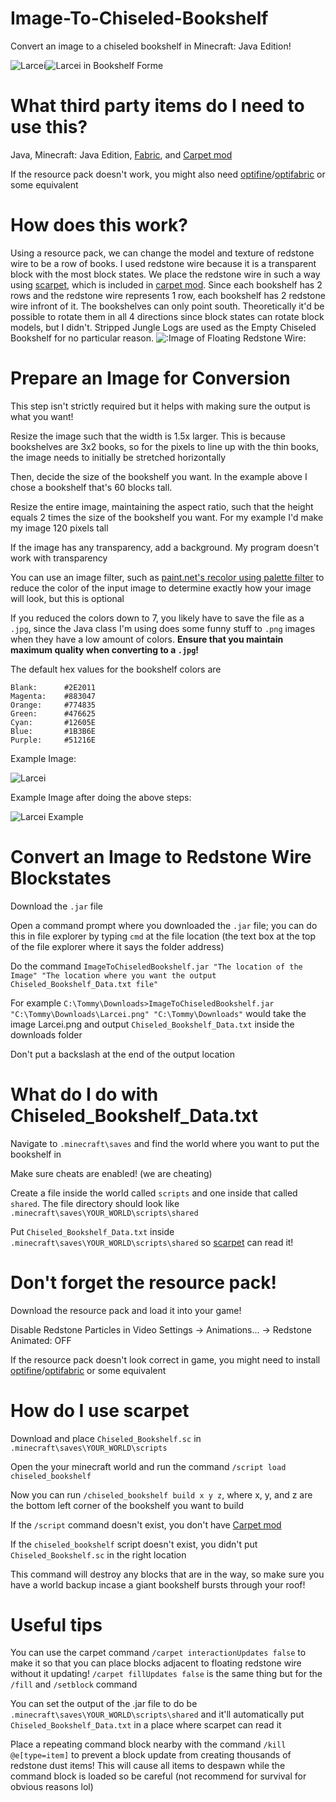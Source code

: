 # Image-To-Chiseled-Bookshelf
Convert an image to a chiseled bookshelf in Minecraft: Java Edition!

![Larcei](https://guide.fire-emblem-heroes.com/wp-content/uploads/larcei_keen_kin.png)![Larcei in Bookshelf Forme](https://i.imgur.com/YaGLB1G.png)
# What third party items do I need to use this?
Java, Minecraft: Java Edition, [Fabric](https://fabricmc.net/), and [Carpet mod](https://www.curseforge.com/minecraft/mc-mods/carpet)

If the resource pack doesn't work, you might also need [optifine](https://optifine.net/downloads)/[optifabric](https://www.curseforge.com/minecraft/mc-mods/optifabric) or some equivalent
# How does this work?
Using a resource pack, we can change the model and texture of redstone wire to be a row of books. I used redstone wire because it is a transparent block with the most block states. We place the redstone wire in such a way using [scarpet](https://github.com/gnembon/scarpet), which is included in [carpet mod](https://www.curseforge.com/minecraft/mc-mods/carpet). Since each bookshelf has 2 rows and the redstone wire represents 1 row, each bookshelf has 2 redstone wire infront of it. The bookshelves can only point south. Theoretically it'd be possible to rotate them in all 4 directions since block states can rotate block models, but I didn't. Stripped Jungle Logs are used as the Empty Chiseled Bookshelf for no particular reason.
![:Image of Floating Redstone Wire:](https://imgur.com/r07915E.png)
# Prepare an Image for Conversion
This step isn't strictly required but it helps with making sure the output is what you want!

Resize the image such that the width is 1.5x larger. This is because bookshelves are 3x2 books, so for the pixels to line up with the thin books, the image needs to initially be stretched horizontally

Then, decide the size of the bookshelf you want. In the example above I chose a bookshelf that's 60 blocks tall.

Resize the entire image, maintaining the aspect ratio, such that the height equals 2 times the size of the bookshelf you want. For my example I'd make my image 120 pixels tall

If the image has any transparency, add a background. My program doesn't work with transparency

You can use an image filter, such as [paint.net's recolor using palette filter](https://forums.getpaint.net/topic/111468-recolor-using-palette/) to reduce the color of the input image to determine exactly how your image will look, but this is optional

If you reduced the colors down to 7, you likely have to save the file as a `.jpg`, since the Java class I'm using does some funny stuff to `.png` images when they have a low amount of colors. **Ensure that you maintain maximum quality when converting to a `.jpg`!**

The default hex values for the bookshelf colors are 

    Blank:		#2E2011
    Magenta:	#883047
    Orange:		#774835
    Green:		#476625
    Cyan:		#12605E
    Blue:		#1B3B6E
    Purple:		#51216E
Example Image:

![Larcei](https://guide.fire-emblem-heroes.com/wp-content/uploads/larcei_keen_kin.png)

Example Image after doing the above steps:

![Larcei Example](https://i.imgur.com/GO4xwBR.png)
# Convert an Image to Redstone Wire Blockstates
Download the `.jar` file

Open a command prompt where you downloaded the `.jar` file; you can do this in file explorer by typing `cmd` at the file location (the text box at the top of the file explorer where it says the folder address)

Do the command `ImageToChiseledBookshelf.jar "The location of the Image" "The location where you want the output Chiseled_Bookshelf_Data.txt file"`

For example `C:\Tommy\Downloads>ImageToChiseledBookshelf.jar "C:\Tommy\Downloads\Larcei.png" "C:\Tommy\Downloads"` would take the image Larcei.png and output `Chiseled_Bookshelf_Data.txt` inside the downloads folder

Don't put a backslash at the end of the output location
# What do I do with Chiseled_Bookshelf_Data.txt
Navigate to `.minecraft\saves` and find the world where you want to put the bookshelf in

Make sure cheats are enabled! (we are cheating)

Create a file inside the world called `scripts` and one inside that called `shared`. The file directory should look like `.minecraft\saves\YOUR_WORLD\scripts\shared`

Put `Chiseled_Bookshelf_Data.txt` inside `.minecraft\saves\YOUR_WORLD\scripts\shared` so [scarpet](https://github.com/gnembon/scarpet) can read it!
# Don't forget the resource pack!
Download the resource pack and load it into your game!

Disable Redstone Particles in Video Settings → Animations... → Redstone Animated: OFF

If the resource pack doesn't look correct in game, you might need to install [optifine](https://optifine.net/downloads)/[optifabric](https://www.curseforge.com/minecraft/mc-mods/optifabric) or some equivalent
# How do I use scarpet
Download and place `Chiseled_Bookshelf.sc` in `.minecraft\saves\YOUR_WORLD\scripts`

Open the your minecraft world and run the command `/script load chiseled_bookshelf`

Now you can run `/chiseled_bookshelf build x y z`, where x, y, and z are the bottom left corner of the bookshelf you want to build

If the `/script` command doesn't exist, you don't have [Carpet mod](https://www.curseforge.com/minecraft/mc-mods/carpet)

If the `chiseled_bookshelf` script doesn't exist, you didn't put `Chiseled_Bookshelf.sc`  in the right location

This command will destroy any blocks that are in the way, so make sure you have a world backup incase a giant bookshelf bursts through your roof!
# Useful tips
You can use the carpet command `/carpet interactionUpdates false` to make it so that you can place blocks adjacent to floating redstone wire without it updating! `/carpet fillUpdates false` is the same thing but for the `/fill` and `/setblock` command

You can set the output of the .jar file to do be `.minecraft\saves\YOUR_WORLD\scripts\shared` and it'll automatically put `Chiseled_Bookshelf_Data.txt` in a place where scarpet can read it

Place a repeating command block nearby with the command `/kill @e[type=item]` to prevent a block update from creating thousands of redstone dust items! This will cause all items to despawn while the command block is loaded so be careful (not recommend for survival for obvious reasons lol)
